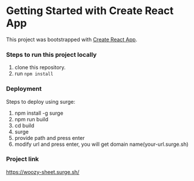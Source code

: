 # Getting Started with Create React App

This project was bootstrapped with [Create React App](https://github.com/facebook/create-react-app).

### Steps to run this project locally

1. clone this repository.
2. run `npm install`

### Deployment

Steps to deploy using surge:

1. npm install -g surge
2. npm run build
3. cd build
4. surge
5. provide path and press enter
6. modify url and press enter, you will get domain name(your-url.surge.sh)

### Project link

https://woozy-sheet.surge.sh/
